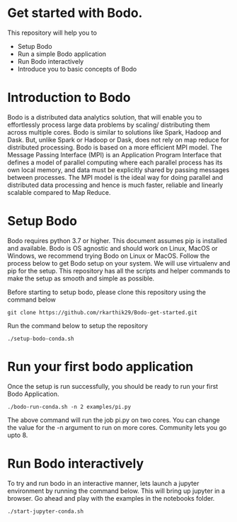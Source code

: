 # Get started with Bodo. 
This repository will help you to 

 - Setup Bodo
 - Run a simple Bodo application
 - Run Bodo interactively
 - Introduce you to  basic concepts of Bodo

# Introduction to Bodo
Bodo is a distributed data analytics solution, that will enable you to effortlessly process large data problems by scaling/ distributing them across multiple cores. Bodo is similar to solutions like Spark, Hadoop and Dask. But, unlike Spark or Hadoop or Dask, does not rely on map reduce for distributed processing. Bodo is based on a more efficient MPI  model. The Message Passing Interface (MPI) is an Application Program Interface that defines a model of parallel computing where each parallel process has its own local memory, and data must be explicitly shared by passing messages between processes.  The MPI model is the ideal way for doing parallel and distributed data processing and hence is much faster, reliable and linearly scalable compared to Map Reduce.

# Setup Bodo
Bodo requires python 3.7 or higher. This document assumes pip is installed and available. Bodo is OS agnostic and should work on Linux, MacOS or Windows, we recommend trying Bodo on Linux or MacOS. Follow the process below to get Bodo setup on your system. We will use virtualenv and pip for the setup. This repository has all the scripts and helper commands to make the setup as smooth and simple as possible.

Before starting to setup bodo, please clone this repository using the command below

    git clone https://github.com/rkarthik29/Bodo-get-started.git

Run the command below to setup the repository

    ./setup-bodo-conda.sh


# Run your first bodo application
Once the setup is run successfully, you should be ready to run your first Bodo Application. 

    ./bodo-run-conda.sh -n 2 examples/pi.py
The above command will run the job pi.py on two cores. You can change the value for the -n argument to run on more cores. Community lets you go upto 8.

# Run Bodo interactively

To try and run bodo in an interactive manner, lets launch a jupyter environment by running the command below. This will bring up jupyter in a browser. Go ahead and play with the examples in the notebooks folder.

    ./start-jupyter-conda.sh
    

